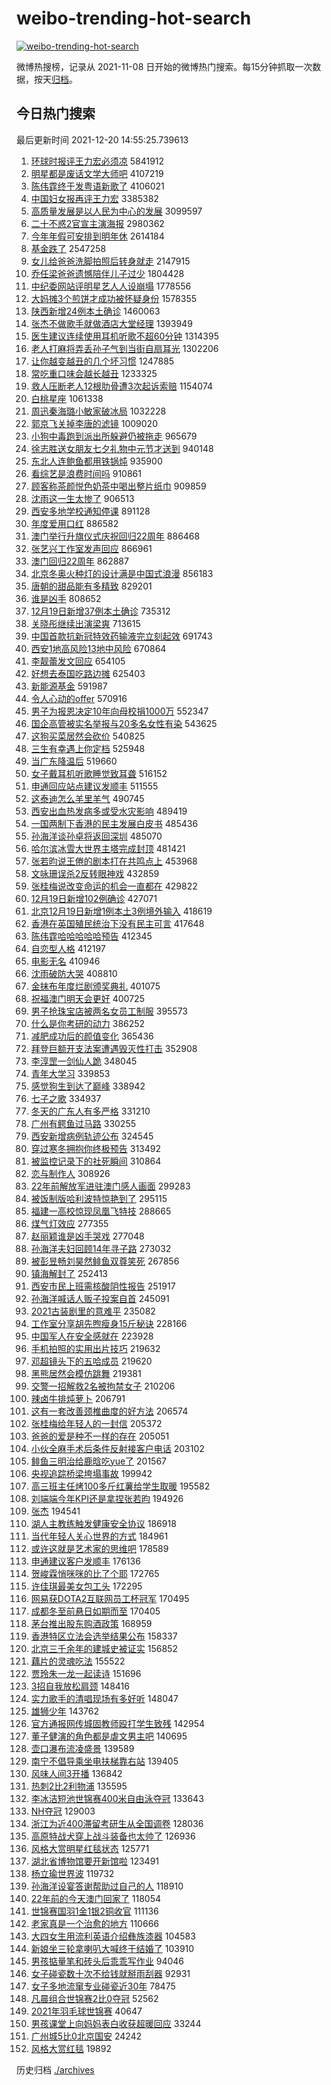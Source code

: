 # weibo-trending-hot-search

[![weibo-trending-hot-search](https://github.com/ameizi/weibo-trending-hot-search/actions/workflows/ci.yml/badge.svg)](https://github.com/ameizi/weibo-trending-hot-search/actions/workflows/ci.yml)

微博热搜榜，记录从 2021-11-08 日开始的微博热门搜索。每15分钟抓取一次数据，按天[归档](./archives)。

## 今日热门搜索

<!-- BEGIN --> 
最后更新时间 2021-12-20 14:55:25.739613 
1. [环球时报评王力宏必须凉](https://s.weibo.com/weibo?q=%23%E7%8E%AF%E7%90%83%E6%97%B6%E6%8A%A5%E8%AF%84%E7%8E%8B%E5%8A%9B%E5%AE%8F%E5%BF%85%E9%A1%BB%E5%87%89%23&Refer=top) 5841912
1. [明星都是废话文学大师吧](https://s.weibo.com/weibo?q=%23%E6%98%8E%E6%98%9F%E9%83%BD%E6%98%AF%E5%BA%9F%E8%AF%9D%E6%96%87%E5%AD%A6%E5%A4%A7%E5%B8%88%E5%90%A7%23&Refer=top) 4107219
1. [陈伟霆终于发粤语新歌了](https://s.weibo.com/weibo?q=%23%E9%99%88%E4%BC%9F%E9%9C%86%E7%BB%88%E4%BA%8E%E5%8F%91%E7%B2%A4%E8%AF%AD%E6%96%B0%E6%AD%8C%E4%BA%86%23&Refer=top) 4106021
1. [中国妇女报再评王力宏](https://s.weibo.com/weibo?q=%23%E4%B8%AD%E5%9B%BD%E5%A6%87%E5%A5%B3%E6%8A%A5%E5%86%8D%E8%AF%84%E7%8E%8B%E5%8A%9B%E5%AE%8F%23&Refer=top) 3385382
1. [高质量发展是以人民为中心的发展](https://s.weibo.com/weibo?q=%23%E9%AB%98%E8%B4%A8%E9%87%8F%E5%8F%91%E5%B1%95%E6%98%AF%E4%BB%A5%E4%BA%BA%E6%B0%91%E4%B8%BA%E4%B8%AD%E5%BF%83%E7%9A%84%E5%8F%91%E5%B1%95%23&Refer=top) 3099597
1. [二十不惑2官宣主演海报](https://s.weibo.com/weibo?q=%23%E4%BA%8C%E5%8D%81%E4%B8%8D%E6%83%912%E5%AE%98%E5%AE%A3%E4%B8%BB%E6%BC%94%E6%B5%B7%E6%8A%A5%23&Refer=top) 2980362
1. [今年年假可安排到明年休](https://s.weibo.com/weibo?q=%23%E4%BB%8A%E5%B9%B4%E5%B9%B4%E5%81%87%E5%8F%AF%E5%AE%89%E6%8E%92%E5%88%B0%E6%98%8E%E5%B9%B4%E4%BC%91%23&Refer=top) 2614184
1. [基金跌了](https://s.weibo.com/weibo?q=%E5%9F%BA%E9%87%91%E8%B7%8C%E4%BA%86&Refer=top) 2547258
1. [女儿给爸爸洗脚拍照后转身就走](https://s.weibo.com/weibo?q=%23%E5%A5%B3%E5%84%BF%E7%BB%99%E7%88%B8%E7%88%B8%E6%B4%97%E8%84%9A%E6%8B%8D%E7%85%A7%E5%90%8E%E8%BD%AC%E8%BA%AB%E5%B0%B1%E8%B5%B0%23&Refer=top) 2147915
1. [乔任梁爸爸遗憾陪伴儿子过少](https://s.weibo.com/weibo?q=%23%E4%B9%94%E4%BB%BB%E6%A2%81%E7%88%B8%E7%88%B8%E9%81%97%E6%86%BE%E9%99%AA%E4%BC%B4%E5%84%BF%E5%AD%90%E8%BF%87%E5%B0%91%23&Refer=top) 1804428
1. [中纪委网站评明星艺人人设崩塌](https://s.weibo.com/weibo?q=%23%E4%B8%AD%E7%BA%AA%E5%A7%94%E7%BD%91%E7%AB%99%E8%AF%84%E6%98%8E%E6%98%9F%E8%89%BA%E4%BA%BA%E4%BA%BA%E8%AE%BE%E5%B4%A9%E5%A1%8C%23&Refer=top) 1778556
1. [大妈摊3个煎饼才成功被怀疑身份](https://s.weibo.com/weibo?q=%23%E5%A4%A7%E5%A6%88%E6%91%8A3%E4%B8%AA%E7%85%8E%E9%A5%BC%E6%89%8D%E6%88%90%E5%8A%9F%E8%A2%AB%E6%80%80%E7%96%91%E8%BA%AB%E4%BB%BD%23&Refer=top) 1578355
1. [陕西新增24例本土确诊](https://s.weibo.com/weibo?q=%23%E9%99%95%E8%A5%BF%E6%96%B0%E5%A2%9E24%E4%BE%8B%E6%9C%AC%E5%9C%9F%E7%A1%AE%E8%AF%8A%23&Refer=top) 1460063
1. [张杰不做歌手就做酒店大堂经理](https://s.weibo.com/weibo?q=%23%E5%BC%A0%E6%9D%B0%E4%B8%8D%E5%81%9A%E6%AD%8C%E6%89%8B%E5%B0%B1%E5%81%9A%E9%85%92%E5%BA%97%E5%A4%A7%E5%A0%82%E7%BB%8F%E7%90%86%23&Refer=top) 1393949
1. [医生建议连续使用耳机听歌不超60分钟](https://s.weibo.com/weibo?q=%23%E5%8C%BB%E7%94%9F%E5%BB%BA%E8%AE%AE%E8%BF%9E%E7%BB%AD%E4%BD%BF%E7%94%A8%E8%80%B3%E6%9C%BA%E5%90%AC%E6%AD%8C%E4%B8%8D%E8%B6%8560%E5%88%86%E9%92%9F%23&Refer=top) 1314395
1. [老人打麻将弄丢孙子气到当街自扇耳光](https://s.weibo.com/weibo?q=%23%E8%80%81%E4%BA%BA%E6%89%93%E9%BA%BB%E5%B0%86%E5%BC%84%E4%B8%A2%E5%AD%99%E5%AD%90%E6%B0%94%E5%88%B0%E5%BD%93%E8%A1%97%E8%87%AA%E6%89%87%E8%80%B3%E5%85%89%23&Refer=top) 1302206
1. [让你越变越丑的几个坏习惯](https://s.weibo.com/weibo?q=%E8%AE%A9%E4%BD%A0%E8%B6%8A%E5%8F%98%E8%B6%8A%E4%B8%91%E7%9A%84%E5%87%A0%E4%B8%AA%E5%9D%8F%E4%B9%A0%E6%83%AF&Refer=top) 1247885
1. [常吃重口味会越长越丑](https://s.weibo.com/weibo?q=%23%E5%B8%B8%E5%90%83%E9%87%8D%E5%8F%A3%E5%91%B3%E4%BC%9A%E8%B6%8A%E9%95%BF%E8%B6%8A%E4%B8%91%23&Refer=top) 1233325
1. [救人压断老人12根肋骨遭3次起诉索赔](https://s.weibo.com/weibo?q=%23%E6%95%91%E4%BA%BA%E5%8E%8B%E6%96%AD%E8%80%81%E4%BA%BA12%E6%A0%B9%E8%82%8B%E9%AA%A8%E9%81%AD3%E6%AC%A1%E8%B5%B7%E8%AF%89%E7%B4%A2%E8%B5%94%23&Refer=top) 1154074
1. [白桃星座](https://s.weibo.com/weibo?q=%23%E7%99%BD%E6%A1%83%E6%98%9F%E5%BA%A7%23&Refer=top) 1061338
1. [周迅秦海璐小敏家破冰局](https://s.weibo.com/weibo?q=%23%E5%91%A8%E8%BF%85%E7%A7%A6%E6%B5%B7%E7%92%90%E5%B0%8F%E6%95%8F%E5%AE%B6%E7%A0%B4%E5%86%B0%E5%B1%80%23&Refer=top) 1032228
1. [郭京飞关掉李唐的滤镜](https://s.weibo.com/weibo?q=%23%E9%83%AD%E4%BA%AC%E9%A3%9E%E5%85%B3%E6%8E%89%E6%9D%8E%E5%94%90%E7%9A%84%E6%BB%A4%E9%95%9C%23&Refer=top) 1009020
1. [小狗中毒跑到派出所躲避仍被拖走](https://s.weibo.com/weibo?q=%23%E5%B0%8F%E7%8B%97%E4%B8%AD%E6%AF%92%E8%B7%91%E5%88%B0%E6%B4%BE%E5%87%BA%E6%89%80%E8%BA%B2%E9%81%BF%E4%BB%8D%E8%A2%AB%E6%8B%96%E8%B5%B0%23&Refer=top) 965679
1. [徐志胜送女朋友七夕礼物中元节才送到](https://s.weibo.com/weibo?q=%23%E5%BE%90%E5%BF%97%E8%83%9C%E9%80%81%E5%A5%B3%E6%9C%8B%E5%8F%8B%E4%B8%83%E5%A4%95%E7%A4%BC%E7%89%A9%E4%B8%AD%E5%85%83%E8%8A%82%E6%89%8D%E9%80%81%E5%88%B0%23&Refer=top) 940148
1. [东北人连鲍鱼都用铁锅炖](https://s.weibo.com/weibo?q=%23%E4%B8%9C%E5%8C%97%E4%BA%BA%E8%BF%9E%E9%B2%8D%E9%B1%BC%E9%83%BD%E7%94%A8%E9%93%81%E9%94%85%E7%82%96%23&Refer=top) 935900
1. [看综艺是浪费时间吗](https://s.weibo.com/weibo?q=%23%E7%9C%8B%E7%BB%BC%E8%89%BA%E6%98%AF%E6%B5%AA%E8%B4%B9%E6%97%B6%E9%97%B4%E5%90%97%23&Refer=top) 910861
1. [顾客称茶颜悦色奶茶中喝出整片纸巾](https://s.weibo.com/weibo?q=%23%E9%A1%BE%E5%AE%A2%E7%A7%B0%E8%8C%B6%E9%A2%9C%E6%82%A6%E8%89%B2%E5%A5%B6%E8%8C%B6%E4%B8%AD%E5%96%9D%E5%87%BA%E6%95%B4%E7%89%87%E7%BA%B8%E5%B7%BE%23&Refer=top) 909859
1. [沈雨这一生太惨了](https://s.weibo.com/weibo?q=%23%E6%B2%88%E9%9B%A8%E8%BF%99%E4%B8%80%E7%94%9F%E5%A4%AA%E6%83%A8%E4%BA%86%23&Refer=top) 906513
1. [西安多地学校通知停课](https://s.weibo.com/weibo?q=%23%E8%A5%BF%E5%AE%89%E5%A4%9A%E5%9C%B0%E5%AD%A6%E6%A0%A1%E9%80%9A%E7%9F%A5%E5%81%9C%E8%AF%BE%23&Refer=top) 891128
1. [年度爱用口红](https://s.weibo.com/weibo?q=%E5%B9%B4%E5%BA%A6%E7%88%B1%E7%94%A8%E5%8F%A3%E7%BA%A2&Refer=top) 886582
1. [澳门举行升旗仪式庆祝回归22周年](https://s.weibo.com/weibo?q=%23%E6%BE%B3%E9%97%A8%E4%B8%BE%E8%A1%8C%E5%8D%87%E6%97%97%E4%BB%AA%E5%BC%8F%E5%BA%86%E7%A5%9D%E5%9B%9E%E5%BD%9222%E5%91%A8%E5%B9%B4%23&Refer=top) 886468
1. [张艺兴工作室发声回应](https://s.weibo.com/weibo?q=%23%E5%BC%A0%E8%89%BA%E5%85%B4%E5%B7%A5%E4%BD%9C%E5%AE%A4%E5%8F%91%E5%A3%B0%E5%9B%9E%E5%BA%94%23&Refer=top) 866961
1. [澳门回归22周年](https://s.weibo.com/weibo?q=%23%E6%BE%B3%E9%97%A8%E5%9B%9E%E5%BD%9222%E5%91%A8%E5%B9%B4%23&Refer=top) 862887
1. [北京冬奥火种灯的设计满是中国式浪漫](https://s.weibo.com/weibo?q=%23%E5%8C%97%E4%BA%AC%E5%86%AC%E5%A5%A5%E7%81%AB%E7%A7%8D%E7%81%AF%E7%9A%84%E8%AE%BE%E8%AE%A1%E6%BB%A1%E6%98%AF%E4%B8%AD%E5%9B%BD%E5%BC%8F%E6%B5%AA%E6%BC%AB%23&Refer=top) 856183
1. [唐朝的甜品能有多精致](https://s.weibo.com/weibo?q=%23%E5%94%90%E6%9C%9D%E7%9A%84%E7%94%9C%E5%93%81%E8%83%BD%E6%9C%89%E5%A4%9A%E7%B2%BE%E8%87%B4%23&Refer=top) 829201
1. [谁是凶手](https://s.weibo.com/weibo?q=%E8%B0%81%E6%98%AF%E5%87%B6%E6%89%8B&Refer=top) 808652
1. [12月19日新增37例本土确诊](https://s.weibo.com/weibo?q=%2312%E6%9C%8819%E6%97%A5%E6%96%B0%E5%A2%9E37%E4%BE%8B%E6%9C%AC%E5%9C%9F%E7%A1%AE%E8%AF%8A%23&Refer=top) 735312
1. [关晓彤继续出演梁爽](https://s.weibo.com/weibo?q=%23%E5%85%B3%E6%99%93%E5%BD%A4%E7%BB%A7%E7%BB%AD%E5%87%BA%E6%BC%94%E6%A2%81%E7%88%BD%23&Refer=top) 713615
1. [中国首款抗新冠特效药输液完立刻起效](https://s.weibo.com/weibo?q=%23%E4%B8%AD%E5%9B%BD%E9%A6%96%E6%AC%BE%E6%8A%97%E6%96%B0%E5%86%A0%E7%89%B9%E6%95%88%E8%8D%AF%E8%BE%93%E6%B6%B2%E5%AE%8C%E7%AB%8B%E5%88%BB%E8%B5%B7%E6%95%88%23&Refer=top) 691743
1. [西安1地高风险13地中风险](https://s.weibo.com/weibo?q=%23%E8%A5%BF%E5%AE%891%E5%9C%B0%E9%AB%98%E9%A3%8E%E9%99%A913%E5%9C%B0%E4%B8%AD%E9%A3%8E%E9%99%A9%23&Refer=top) 670864
1. [李靓蕾发文回应](https://s.weibo.com/weibo?q=%23%E6%9D%8E%E9%9D%93%E8%95%BE%E5%8F%91%E6%96%87%E5%9B%9E%E5%BA%94%23&Refer=top) 654105
1. [好想去泰国吃路边摊](https://s.weibo.com/weibo?q=%23%E5%A5%BD%E6%83%B3%E5%8E%BB%E6%B3%B0%E5%9B%BD%E5%90%83%E8%B7%AF%E8%BE%B9%E6%91%8A%23&Refer=top) 625403
1. [新能源基金](https://s.weibo.com/weibo?q=%E6%96%B0%E8%83%BD%E6%BA%90%E5%9F%BA%E9%87%91&Refer=top) 591987
1. [令人心动的offer](https://s.weibo.com/weibo?q=%E4%BB%A4%E4%BA%BA%E5%BF%83%E5%8A%A8%E7%9A%84offer&Refer=top) 570916
1. [男子为报恩决定10年向母校捐1000万](https://s.weibo.com/weibo?q=%23%E7%94%B7%E5%AD%90%E4%B8%BA%E6%8A%A5%E6%81%A9%E5%86%B3%E5%AE%9A10%E5%B9%B4%E5%90%91%E6%AF%8D%E6%A0%A1%E6%8D%901000%E4%B8%87%23&Refer=top) 552347
1. [国企高管被实名举报与20多名女性有染](https://s.weibo.com/weibo?q=%23%E5%9B%BD%E4%BC%81%E9%AB%98%E7%AE%A1%E8%A2%AB%E5%AE%9E%E5%90%8D%E4%B8%BE%E6%8A%A5%E4%B8%8E20%E5%A4%9A%E5%90%8D%E5%A5%B3%E6%80%A7%E6%9C%89%E6%9F%93%23&Refer=top) 543625
1. [这狗买菜居然会砍价](https://s.weibo.com/weibo?q=%23%E8%BF%99%E7%8B%97%E4%B9%B0%E8%8F%9C%E5%B1%85%E7%84%B6%E4%BC%9A%E7%A0%8D%E4%BB%B7%23&Refer=top) 540825
1. [三生有幸遇上你定档](https://s.weibo.com/weibo?q=%23%E4%B8%89%E7%94%9F%E6%9C%89%E5%B9%B8%E9%81%87%E4%B8%8A%E4%BD%A0%E5%AE%9A%E6%A1%A3%23&Refer=top) 525948
1. [当广东降温后](https://s.weibo.com/weibo?q=%E5%BD%93%E5%B9%BF%E4%B8%9C%E9%99%8D%E6%B8%A9%E5%90%8E&Refer=top) 519660
1. [女子戴耳机听歌睡觉致耳聋](https://s.weibo.com/weibo?q=%23%E5%A5%B3%E5%AD%90%E6%88%B4%E8%80%B3%E6%9C%BA%E5%90%AC%E6%AD%8C%E7%9D%A1%E8%A7%89%E8%87%B4%E8%80%B3%E8%81%8B%23&Refer=top) 516152
1. [申通回应站点建议发顺丰](https://s.weibo.com/weibo?q=%23%E7%94%B3%E9%80%9A%E5%9B%9E%E5%BA%94%E7%AB%99%E7%82%B9%E5%BB%BA%E8%AE%AE%E5%8F%91%E9%A1%BA%E4%B8%B0%23&Refer=top) 511555
1. [这泰迪怎么羊里羊气](https://s.weibo.com/weibo?q=%23%E8%BF%99%E6%B3%B0%E8%BF%AA%E6%80%8E%E4%B9%88%E7%BE%8A%E9%87%8C%E7%BE%8A%E6%B0%94%23&Refer=top) 490745
1. [西安出血热发病多或受水灾影响](https://s.weibo.com/weibo?q=%23%E8%A5%BF%E5%AE%89%E5%87%BA%E8%A1%80%E7%83%AD%E5%8F%91%E7%97%85%E5%A4%9A%E6%88%96%E5%8F%97%E6%B0%B4%E7%81%BE%E5%BD%B1%E5%93%8D%23&Refer=top) 489419
1. [一国两制下香港的民主发展白皮书](https://s.weibo.com/weibo?q=%23%E4%B8%80%E5%9B%BD%E4%B8%A4%E5%88%B6%E4%B8%8B%E9%A6%99%E6%B8%AF%E7%9A%84%E6%B0%91%E4%B8%BB%E5%8F%91%E5%B1%95%E7%99%BD%E7%9A%AE%E4%B9%A6%23&Refer=top) 485436
1. [孙海洋谈孙卓将返回深圳](https://s.weibo.com/weibo?q=%23%E5%AD%99%E6%B5%B7%E6%B4%8B%E8%B0%88%E5%AD%99%E5%8D%93%E5%B0%86%E8%BF%94%E5%9B%9E%E6%B7%B1%E5%9C%B3%23&Refer=top) 485070
1. [哈尔滨冰雪大世界主塔完成封顶](https://s.weibo.com/weibo?q=%23%E5%93%88%E5%B0%94%E6%BB%A8%E5%86%B0%E9%9B%AA%E5%A4%A7%E4%B8%96%E7%95%8C%E4%B8%BB%E5%A1%94%E5%AE%8C%E6%88%90%E5%B0%81%E9%A1%B6%23&Refer=top) 481421
1. [张若昀说王倦的剧本打在共鸣点上](https://s.weibo.com/weibo?q=%23%E5%BC%A0%E8%8B%A5%E6%98%80%E8%AF%B4%E7%8E%8B%E5%80%A6%E7%9A%84%E5%89%A7%E6%9C%AC%E6%89%93%E5%9C%A8%E5%85%B1%E9%B8%A3%E7%82%B9%E4%B8%8A%23&Refer=top) 453968
1. [文咏珊误杀2反转眼神戏](https://s.weibo.com/weibo?q=%E6%96%87%E5%92%8F%E7%8F%8A%E8%AF%AF%E6%9D%802%E5%8F%8D%E8%BD%AC%E7%9C%BC%E7%A5%9E%E6%88%8F&Refer=top) 432859
1. [张桂梅说改变命运的机会一直都在](https://s.weibo.com/weibo?q=%23%E5%BC%A0%E6%A1%82%E6%A2%85%E8%AF%B4%E6%94%B9%E5%8F%98%E5%91%BD%E8%BF%90%E7%9A%84%E6%9C%BA%E4%BC%9A%E4%B8%80%E7%9B%B4%E9%83%BD%E5%9C%A8%23&Refer=top) 429822
1. [12月19日新增102例确诊](https://s.weibo.com/weibo?q=%2312%E6%9C%8819%E6%97%A5%E6%96%B0%E5%A2%9E102%E4%BE%8B%E7%A1%AE%E8%AF%8A%23&Refer=top) 427071
1. [北京12月19日新增1例本土3例境外输入](https://s.weibo.com/weibo?q=%23%E5%8C%97%E4%BA%AC12%E6%9C%8819%E6%97%A5%E6%96%B0%E5%A2%9E1%E4%BE%8B%E6%9C%AC%E5%9C%9F3%E4%BE%8B%E5%A2%83%E5%A4%96%E8%BE%93%E5%85%A5%23&Refer=top) 418619
1. [香港在英国殖民统治下没有民主可言](https://s.weibo.com/weibo?q=%23%E9%A6%99%E6%B8%AF%E5%9C%A8%E8%8B%B1%E5%9B%BD%E6%AE%96%E6%B0%91%E7%BB%9F%E6%B2%BB%E4%B8%8B%E6%B2%A1%E6%9C%89%E6%B0%91%E4%B8%BB%E5%8F%AF%E8%A8%80%23&Refer=top) 417648
1. [陈伟霆哈哈哈哈哈预告](https://s.weibo.com/weibo?q=%23%E9%99%88%E4%BC%9F%E9%9C%86%E5%93%88%E5%93%88%E5%93%88%E5%93%88%E5%93%88%E9%A2%84%E5%91%8A%23&Refer=top) 412345
1. [自恋型人格](https://s.weibo.com/weibo?q=%E8%87%AA%E6%81%8B%E5%9E%8B%E4%BA%BA%E6%A0%BC&Refer=top) 412197
1. [电影无名](https://s.weibo.com/weibo?q=%23%E7%94%B5%E5%BD%B1%E6%97%A0%E5%90%8D%23&Refer=top) 410946
1. [沈雨破防大哭](https://s.weibo.com/weibo?q=%23%E6%B2%88%E9%9B%A8%E7%A0%B4%E9%98%B2%E5%A4%A7%E5%93%AD%23&Refer=top) 408810
1. [金抹布年度烂剧颁奖典礼](https://s.weibo.com/weibo?q=%23%E9%87%91%E6%8A%B9%E5%B8%83%E5%B9%B4%E5%BA%A6%E7%83%82%E5%89%A7%E9%A2%81%E5%A5%96%E5%85%B8%E7%A4%BC%23&Refer=top) 401075
1. [祝福澳门明天会更好](https://s.weibo.com/weibo?q=%23%E7%A5%9D%E7%A6%8F%E6%BE%B3%E9%97%A8%E6%98%8E%E5%A4%A9%E4%BC%9A%E6%9B%B4%E5%A5%BD%23&Refer=top) 400725
1. [男子抢珠宝店被两名女员工制服](https://s.weibo.com/weibo?q=%23%E7%94%B7%E5%AD%90%E6%8A%A2%E7%8F%A0%E5%AE%9D%E5%BA%97%E8%A2%AB%E4%B8%A4%E5%90%8D%E5%A5%B3%E5%91%98%E5%B7%A5%E5%88%B6%E6%9C%8D%23&Refer=top) 395573
1. [什么是你考研的动力](https://s.weibo.com/weibo?q=%23%E4%BB%80%E4%B9%88%E6%98%AF%E4%BD%A0%E8%80%83%E7%A0%94%E7%9A%84%E5%8A%A8%E5%8A%9B%23&Refer=top) 386252
1. [减肥成功后的颜值变化](https://s.weibo.com/weibo?q=%23%E5%87%8F%E8%82%A5%E6%88%90%E5%8A%9F%E5%90%8E%E7%9A%84%E9%A2%9C%E5%80%BC%E5%8F%98%E5%8C%96%23&Refer=top) 365436
1. [拜登巨额开支法案遭遇毁灭性打击](https://s.weibo.com/weibo?q=%23%E6%8B%9C%E7%99%BB%E5%B7%A8%E9%A2%9D%E5%BC%80%E6%94%AF%E6%B3%95%E6%A1%88%E9%81%AD%E9%81%87%E6%AF%81%E7%81%AD%E6%80%A7%E6%89%93%E5%87%BB%23&Refer=top) 352908
1. [李淳罡一剑仙人跪](https://s.weibo.com/weibo?q=%23%E6%9D%8E%E6%B7%B3%E7%BD%A1%E4%B8%80%E5%89%91%E4%BB%99%E4%BA%BA%E8%B7%AA%23&Refer=top) 348045
1. [青年大学习](https://s.weibo.com/weibo?q=%E9%9D%92%E5%B9%B4%E5%A4%A7%E5%AD%A6%E4%B9%A0&Refer=top) 339853
1. [感觉狗生到达了巅峰](https://s.weibo.com/weibo?q=%23%E6%84%9F%E8%A7%89%E7%8B%97%E7%94%9F%E5%88%B0%E8%BE%BE%E4%BA%86%E5%B7%85%E5%B3%B0%23&Refer=top) 338942
1. [七子之歌](https://s.weibo.com/weibo?q=%23%E4%B8%83%E5%AD%90%E4%B9%8B%E6%AD%8C%23&Refer=top) 334937
1. [冬天的广东人有多严格](https://s.weibo.com/weibo?q=%E5%86%AC%E5%A4%A9%E7%9A%84%E5%B9%BF%E4%B8%9C%E4%BA%BA%E6%9C%89%E5%A4%9A%E4%B8%A5%E6%A0%BC&Refer=top) 331210
1. [广州有鳄鱼过马路](https://s.weibo.com/weibo?q=%23%E5%B9%BF%E5%B7%9E%E6%9C%89%E9%B3%84%E9%B1%BC%E8%BF%87%E9%A9%AC%E8%B7%AF%23&Refer=top) 330255
1. [西安新增病例轨迹公布](https://s.weibo.com/weibo?q=%E8%A5%BF%E5%AE%89%E6%96%B0%E5%A2%9E%E7%97%85%E4%BE%8B%E8%BD%A8%E8%BF%B9%E5%85%AC%E5%B8%83&Refer=top) 324545
1. [穿过寒冬拥抱你终极预告](https://s.weibo.com/weibo?q=%23%E7%A9%BF%E8%BF%87%E5%AF%92%E5%86%AC%E6%8B%A5%E6%8A%B1%E4%BD%A0%E7%BB%88%E6%9E%81%E9%A2%84%E5%91%8A%23&Refer=top) 313492
1. [被监控记录下的社死瞬间](https://s.weibo.com/weibo?q=%23%E8%A2%AB%E7%9B%91%E6%8E%A7%E8%AE%B0%E5%BD%95%E4%B8%8B%E7%9A%84%E7%A4%BE%E6%AD%BB%E7%9E%AC%E9%97%B4%23&Refer=top) 310864
1. [恋与制作人](https://s.weibo.com/weibo?q=%E6%81%8B%E4%B8%8E%E5%88%B6%E4%BD%9C%E4%BA%BA&Refer=top) 308926
1. [22年前解放军进驻澳门感人画面](https://s.weibo.com/weibo?q=%2322%E5%B9%B4%E5%89%8D%E8%A7%A3%E6%94%BE%E5%86%9B%E8%BF%9B%E9%A9%BB%E6%BE%B3%E9%97%A8%E6%84%9F%E4%BA%BA%E7%94%BB%E9%9D%A2%23&Refer=top) 299283
1. [被饭制版哈利波特惊艳到了](https://s.weibo.com/weibo?q=%23%E8%A2%AB%E9%A5%AD%E5%88%B6%E7%89%88%E5%93%88%E5%88%A9%E6%B3%A2%E7%89%B9%E6%83%8A%E8%89%B3%E5%88%B0%E4%BA%86%23&Refer=top) 295115
1. [福建一高校惊现凤凰飞特技](https://s.weibo.com/weibo?q=%23%E7%A6%8F%E5%BB%BA%E4%B8%80%E9%AB%98%E6%A0%A1%E6%83%8A%E7%8E%B0%E5%87%A4%E5%87%B0%E9%A3%9E%E7%89%B9%E6%8A%80%23&Refer=top) 288665
1. [煤气灯效应](https://s.weibo.com/weibo?q=%23%E7%85%A4%E6%B0%94%E7%81%AF%E6%95%88%E5%BA%94%23&Refer=top) 277355
1. [赵丽颖谁是凶手哭戏](https://s.weibo.com/weibo?q=%23%E8%B5%B5%E4%B8%BD%E9%A2%96%E8%B0%81%E6%98%AF%E5%87%B6%E6%89%8B%E5%93%AD%E6%88%8F%23&Refer=top) 277048
1. [孙海洋夫妇回顾14年寻子路](https://s.weibo.com/weibo?q=%23%E5%AD%99%E6%B5%B7%E6%B4%8B%E5%A4%AB%E5%A6%87%E5%9B%9E%E9%A1%BE14%E5%B9%B4%E5%AF%BB%E5%AD%90%E8%B7%AF%23&Refer=top) 273032
1. [被彭昱畅刘昊然鲱鱼双尊笑死](https://s.weibo.com/weibo?q=%23%E8%A2%AB%E5%BD%AD%E6%98%B1%E7%95%85%E5%88%98%E6%98%8A%E7%84%B6%E9%B2%B1%E9%B1%BC%E5%8F%8C%E5%B0%8A%E7%AC%91%E6%AD%BB%23&Refer=top) 267856
1. [镇海解封了](https://s.weibo.com/weibo?q=%23%E9%95%87%E6%B5%B7%E8%A7%A3%E5%B0%81%E4%BA%86%23&Refer=top) 252413
1. [西安市民上班需核酸阴性报告](https://s.weibo.com/weibo?q=%23%E8%A5%BF%E5%AE%89%E5%B8%82%E6%B0%91%E4%B8%8A%E7%8F%AD%E9%9C%80%E6%A0%B8%E9%85%B8%E9%98%B4%E6%80%A7%E6%8A%A5%E5%91%8A%23&Refer=top) 251917
1. [孙海洋喊话人贩子投案自首](https://s.weibo.com/weibo?q=%23%E5%AD%99%E6%B5%B7%E6%B4%8B%E5%96%8A%E8%AF%9D%E4%BA%BA%E8%B4%A9%E5%AD%90%E6%8A%95%E6%A1%88%E8%87%AA%E9%A6%96%23&Refer=top) 245091
1. [2021古装剧里的意难平](https://s.weibo.com/weibo?q=%232021%E5%8F%A4%E8%A3%85%E5%89%A7%E9%87%8C%E7%9A%84%E6%84%8F%E9%9A%BE%E5%B9%B3%23&Refer=top) 235082
1. [工作室分享胡先煦瘦身15斤秘诀](https://s.weibo.com/weibo?q=%23%E5%B7%A5%E4%BD%9C%E5%AE%A4%E5%88%86%E4%BA%AB%E8%83%A1%E5%85%88%E7%85%A6%E7%98%A6%E8%BA%AB15%E6%96%A4%E7%A7%98%E8%AF%80%23&Refer=top) 228166
1. [中国军人在安全感就在](https://s.weibo.com/weibo?q=%23%E4%B8%AD%E5%9B%BD%E5%86%9B%E4%BA%BA%E5%9C%A8%E5%AE%89%E5%85%A8%E6%84%9F%E5%B0%B1%E5%9C%A8%23&Refer=top) 223928
1. [手机拍照的实用出片技巧](https://s.weibo.com/weibo?q=%23%E6%89%8B%E6%9C%BA%E6%8B%8D%E7%85%A7%E7%9A%84%E5%AE%9E%E7%94%A8%E5%87%BA%E7%89%87%E6%8A%80%E5%B7%A7%23&Refer=top) 219632
1. [邓超镜头下的五哈成员](https://s.weibo.com/weibo?q=%23%E9%82%93%E8%B6%85%E9%95%9C%E5%A4%B4%E4%B8%8B%E7%9A%84%E4%BA%94%E5%93%88%E6%88%90%E5%91%98%23&Refer=top) 219620
1. [黑熊居然会模仿跳舞](https://s.weibo.com/weibo?q=%23%E9%BB%91%E7%86%8A%E5%B1%85%E7%84%B6%E4%BC%9A%E6%A8%A1%E4%BB%BF%E8%B7%B3%E8%88%9E%23&Refer=top) 219381
1. [交警一招解救2名被拘禁女子](https://s.weibo.com/weibo?q=%23%E4%BA%A4%E8%AD%A6%E4%B8%80%E6%8B%9B%E8%A7%A3%E6%95%912%E5%90%8D%E8%A2%AB%E6%8B%98%E7%A6%81%E5%A5%B3%E5%AD%90%23&Refer=top) 210206
1. [辣卤牛排炖萝卜](https://s.weibo.com/weibo?q=%E8%BE%A3%E5%8D%A4%E7%89%9B%E6%8E%92%E7%82%96%E8%90%9D%E5%8D%9C&Refer=top) 206791
1. [这有一套改善颈椎曲度的好方法](https://s.weibo.com/weibo?q=%E8%BF%99%E6%9C%89%E4%B8%80%E5%A5%97%E6%94%B9%E5%96%84%E9%A2%88%E6%A4%8E%E6%9B%B2%E5%BA%A6%E7%9A%84%E5%A5%BD%E6%96%B9%E6%B3%95&Refer=top) 206574
1. [张桂梅给年轻人的一封信](https://s.weibo.com/weibo?q=%23%E5%BC%A0%E6%A1%82%E6%A2%85%E7%BB%99%E5%B9%B4%E8%BD%BB%E4%BA%BA%E7%9A%84%E4%B8%80%E5%B0%81%E4%BF%A1%23&Refer=top) 205372
1. [爸爸的爱是种不一样的存在](https://s.weibo.com/weibo?q=%23%E7%88%B8%E7%88%B8%E7%9A%84%E7%88%B1%E6%98%AF%E7%A7%8D%E4%B8%8D%E4%B8%80%E6%A0%B7%E7%9A%84%E5%AD%98%E5%9C%A8%23&Refer=top) 205051
1. [小伙全麻手术后条件反射接客户电话](https://s.weibo.com/weibo?q=%23%E5%B0%8F%E4%BC%99%E5%85%A8%E9%BA%BB%E6%89%8B%E6%9C%AF%E5%90%8E%E6%9D%A1%E4%BB%B6%E5%8F%8D%E5%B0%84%E6%8E%A5%E5%AE%A2%E6%88%B7%E7%94%B5%E8%AF%9D%23&Refer=top) 203102
1. [鲱鱼三明治给鹿晗吃yue了](https://s.weibo.com/weibo?q=%E9%B2%B1%E9%B1%BC%E4%B8%89%E6%98%8E%E6%B2%BB%E7%BB%99%E9%B9%BF%E6%99%97%E5%90%83yue%E4%BA%86&Refer=top) 201567
1. [央视追踪桥梁垮塌事故](https://s.weibo.com/weibo?q=%23%E5%A4%AE%E8%A7%86%E8%BF%BD%E8%B8%AA%E6%A1%A5%E6%A2%81%E5%9E%AE%E5%A1%8C%E4%BA%8B%E6%95%85%23&Refer=top) 199942
1. [高三班主任烤100多斤红薯给学生取暖](https://s.weibo.com/weibo?q=%23%E9%AB%98%E4%B8%89%E7%8F%AD%E4%B8%BB%E4%BB%BB%E7%83%A4100%E5%A4%9A%E6%96%A4%E7%BA%A2%E8%96%AF%E7%BB%99%E5%AD%A6%E7%94%9F%E5%8F%96%E6%9A%96%23&Refer=top) 195582
1. [刘端端今年KPI还是拿捏张若昀](https://s.weibo.com/weibo?q=%23%E5%88%98%E7%AB%AF%E7%AB%AF%E4%BB%8A%E5%B9%B4KPI%E8%BF%98%E6%98%AF%E6%8B%BF%E6%8D%8F%E5%BC%A0%E8%8B%A5%E6%98%80%23&Refer=top) 194926
1. [张杰](https://s.weibo.com/weibo?q=%E5%BC%A0%E6%9D%B0&Refer=top) 194541
1. [湖人主教练触发健康安全协议](https://s.weibo.com/weibo?q=%23%E6%B9%96%E4%BA%BA%E4%B8%BB%E6%95%99%E7%BB%83%E8%A7%A6%E5%8F%91%E5%81%A5%E5%BA%B7%E5%AE%89%E5%85%A8%E5%8D%8F%E8%AE%AE%23&Refer=top) 186918
1. [当代年轻人关心世界的方式](https://s.weibo.com/weibo?q=%23%E5%BD%93%E4%BB%A3%E5%B9%B4%E8%BD%BB%E4%BA%BA%E5%85%B3%E5%BF%83%E4%B8%96%E7%95%8C%E7%9A%84%E6%96%B9%E5%BC%8F%23&Refer=top) 184961
1. [或许这就是艺术家的思维吧](https://s.weibo.com/weibo?q=%23%E6%88%96%E8%AE%B8%E8%BF%99%E5%B0%B1%E6%98%AF%E8%89%BA%E6%9C%AF%E5%AE%B6%E7%9A%84%E6%80%9D%E7%BB%B4%E5%90%A7%23&Refer=top) 178589
1. [申通建议客户发顺丰](https://s.weibo.com/weibo?q=%23%E7%94%B3%E9%80%9A%E5%BB%BA%E8%AE%AE%E5%AE%A2%E6%88%B7%E5%8F%91%E9%A1%BA%E4%B8%B0%23&Refer=top) 176136
1. [贺峻霖悄咪咪的比了个耶](https://s.weibo.com/weibo?q=%23%E8%B4%BA%E5%B3%BB%E9%9C%96%E6%82%84%E5%92%AA%E5%92%AA%E7%9A%84%E6%AF%94%E4%BA%86%E4%B8%AA%E8%80%B6%23&Refer=top) 172765
1. [许佳琪最美女包工头](https://s.weibo.com/weibo?q=%23%E8%AE%B8%E4%BD%B3%E7%90%AA%E6%9C%80%E7%BE%8E%E5%A5%B3%E5%8C%85%E5%B7%A5%E5%A4%B4%23&Refer=top) 172295
1. [网易获DOTA2互联网员工杯冠军](https://s.weibo.com/weibo?q=%E7%BD%91%E6%98%93%E8%8E%B7DOTA2%E4%BA%92%E8%81%94%E7%BD%91%E5%91%98%E5%B7%A5%E6%9D%AF%E5%86%A0%E5%86%9B&Refer=top) 170495
1. [成都冬至前悬日如期而至](https://s.weibo.com/weibo?q=%23%E6%88%90%E9%83%BD%E5%86%AC%E8%87%B3%E5%89%8D%E6%82%AC%E6%97%A5%E5%A6%82%E6%9C%9F%E8%80%8C%E8%87%B3%23&Refer=top) 170405
1. [茅台推出股东购酒政策](https://s.weibo.com/weibo?q=%23%E8%8C%85%E5%8F%B0%E6%8E%A8%E5%87%BA%E8%82%A1%E4%B8%9C%E8%B4%AD%E9%85%92%E6%94%BF%E7%AD%96%23&Refer=top) 168959
1. [香港特区立法会选举结果公布](https://s.weibo.com/weibo?q=%E9%A6%99%E6%B8%AF%E7%89%B9%E5%8C%BA%E7%AB%8B%E6%B3%95%E4%BC%9A%E9%80%89%E4%B8%BE%E7%BB%93%E6%9E%9C%E5%85%AC%E5%B8%83&Refer=top) 158337
1. [北京三千余年的建城史被证实](https://s.weibo.com/weibo?q=%23%E5%8C%97%E4%BA%AC%E4%B8%89%E5%8D%83%E4%BD%99%E5%B9%B4%E7%9A%84%E5%BB%BA%E5%9F%8E%E5%8F%B2%E8%A2%AB%E8%AF%81%E5%AE%9E%23&Refer=top) 156852
1. [藕片的灵魂吃法](https://s.weibo.com/weibo?q=%23%E8%97%95%E7%89%87%E7%9A%84%E7%81%B5%E9%AD%82%E5%90%83%E6%B3%95%23&Refer=top) 155522
1. [贾玲朱一龙一起读诗](https://s.weibo.com/weibo?q=%23%E8%B4%BE%E7%8E%B2%E6%9C%B1%E4%B8%80%E9%BE%99%E4%B8%80%E8%B5%B7%E8%AF%BB%E8%AF%97%23&Refer=top) 151696
1. [3招自我放松肩颈](https://s.weibo.com/weibo?q=%233%E6%8B%9B%E8%87%AA%E6%88%91%E6%94%BE%E6%9D%BE%E8%82%A9%E9%A2%88%23&Refer=top) 148416
1. [实力歌手的清唱现场有多好听](https://s.weibo.com/weibo?q=%23%E5%AE%9E%E5%8A%9B%E6%AD%8C%E6%89%8B%E7%9A%84%E6%B8%85%E5%94%B1%E7%8E%B0%E5%9C%BA%E6%9C%89%E5%A4%9A%E5%A5%BD%E5%90%AC%23&Refer=top) 148047
1. [雄狮少年](https://s.weibo.com/weibo?q=%E9%9B%84%E7%8B%AE%E5%B0%91%E5%B9%B4&Refer=top) 143762
1. [官方通报网传城固教师殴打学生致残](https://s.weibo.com/weibo?q=%23%E5%AE%98%E6%96%B9%E9%80%9A%E6%8A%A5%E7%BD%91%E4%BC%A0%E5%9F%8E%E5%9B%BA%E6%95%99%E5%B8%88%E6%AE%B4%E6%89%93%E5%AD%A6%E7%94%9F%E8%87%B4%E6%AE%8B%23&Refer=top) 142954
1. [董子健演的角色都是虐文男主吧](https://s.weibo.com/weibo?q=%23%E8%91%A3%E5%AD%90%E5%81%A5%E6%BC%94%E7%9A%84%E8%A7%92%E8%89%B2%E9%83%BD%E6%98%AF%E8%99%90%E6%96%87%E7%94%B7%E4%B8%BB%E5%90%A7%23&Refer=top) 140695
1. [壶口瀑布流凌盛景](https://s.weibo.com/weibo?q=%23%E5%A3%B6%E5%8F%A3%E7%80%91%E5%B8%83%E6%B5%81%E5%87%8C%E7%9B%9B%E6%99%AF%23&Refer=top) 139589
1. [南宁不倡导乘坐电扶梯靠右站](https://s.weibo.com/weibo?q=%23%E5%8D%97%E5%AE%81%E4%B8%8D%E5%80%A1%E5%AF%BC%E4%B9%98%E5%9D%90%E7%94%B5%E6%89%B6%E6%A2%AF%E9%9D%A0%E5%8F%B3%E7%AB%99%23&Refer=top) 139405
1. [风味人间3开播](https://s.weibo.com/weibo?q=%23%E9%A3%8E%E5%91%B3%E4%BA%BA%E9%97%B43%E5%BC%80%E6%92%AD%23&Refer=top) 136842
1. [热刺2比2利物浦](https://s.weibo.com/weibo?q=%23%E7%83%AD%E5%88%BA2%E6%AF%942%E5%88%A9%E7%89%A9%E6%B5%A6%23&Refer=top) 135595
1. [李冰洁短池世锦赛400米自由泳夺冠](https://s.weibo.com/weibo?q=%23%E6%9D%8E%E5%86%B0%E6%B4%81%E7%9F%AD%E6%B1%A0%E4%B8%96%E9%94%A6%E8%B5%9B400%E7%B1%B3%E8%87%AA%E7%94%B1%E6%B3%B3%E5%A4%BA%E5%86%A0%23&Refer=top) 133643
1. [NH夺冠](https://s.weibo.com/weibo?q=%23NH%E5%A4%BA%E5%86%A0%23&Refer=top) 129003
1. [浙江为近400滞留考研生从全国调卷](https://s.weibo.com/weibo?q=%23%E6%B5%99%E6%B1%9F%E4%B8%BA%E8%BF%91400%E6%BB%9E%E7%95%99%E8%80%83%E7%A0%94%E7%94%9F%E4%BB%8E%E5%85%A8%E5%9B%BD%E8%B0%83%E5%8D%B7%23&Refer=top) 128036
1. [高原特战犬穿上战斗装备也太帅了](https://s.weibo.com/weibo?q=%23%E9%AB%98%E5%8E%9F%E7%89%B9%E6%88%98%E7%8A%AC%E7%A9%BF%E4%B8%8A%E6%88%98%E6%96%97%E8%A3%85%E5%A4%87%E4%B9%9F%E5%A4%AA%E5%B8%85%E4%BA%86%23&Refer=top) 126936
1. [风格大赏明星红毯状态](https://s.weibo.com/weibo?q=%23%E9%A3%8E%E6%A0%BC%E5%A4%A7%E8%B5%8F%E6%98%8E%E6%98%9F%E7%BA%A2%E6%AF%AF%E7%8A%B6%E6%80%81%23&Refer=top) 125771
1. [湖北省博物馆要开新馆啦](https://s.weibo.com/weibo?q=%E6%B9%96%E5%8C%97%E7%9C%81%E5%8D%9A%E7%89%A9%E9%A6%86%E8%A6%81%E5%BC%80%E6%96%B0%E9%A6%86%E5%95%A6&Refer=top) 123491
1. [杨立瑜世界波](https://s.weibo.com/weibo?q=%23%E6%9D%A8%E7%AB%8B%E7%91%9C%E4%B8%96%E7%95%8C%E6%B3%A2%23&Refer=top) 119732
1. [孙海洋设宴答谢帮助过自己的人](https://s.weibo.com/weibo?q=%23%E5%AD%99%E6%B5%B7%E6%B4%8B%E8%AE%BE%E5%AE%B4%E7%AD%94%E8%B0%A2%E5%B8%AE%E5%8A%A9%E8%BF%87%E8%87%AA%E5%B7%B1%E7%9A%84%E4%BA%BA%23&Refer=top) 118910
1. [22年前的今天澳门回家了](https://s.weibo.com/weibo?q=%2322%E5%B9%B4%E5%89%8D%E7%9A%84%E4%BB%8A%E5%A4%A9%E6%BE%B3%E9%97%A8%E5%9B%9E%E5%AE%B6%E4%BA%86%23&Refer=top) 118054
1. [世锦赛国羽1金1银2铜收官](https://s.weibo.com/weibo?q=%23%E4%B8%96%E9%94%A6%E8%B5%9B%E5%9B%BD%E7%BE%BD1%E9%87%911%E9%93%B62%E9%93%9C%E6%94%B6%E5%AE%98%23&Refer=top) 111136
1. [老家真是一个治愈的地方](https://s.weibo.com/weibo?q=%23%E8%80%81%E5%AE%B6%E7%9C%9F%E6%98%AF%E4%B8%80%E4%B8%AA%E6%B2%BB%E6%84%88%E7%9A%84%E5%9C%B0%E6%96%B9%23&Refer=top) 110666
1. [大四女生用流利英语介绍彝族漆器](https://s.weibo.com/weibo?q=%23%E5%A4%A7%E5%9B%9B%E5%A5%B3%E7%94%9F%E7%94%A8%E6%B5%81%E5%88%A9%E8%8B%B1%E8%AF%AD%E4%BB%8B%E7%BB%8D%E5%BD%9D%E6%97%8F%E6%BC%86%E5%99%A8%23&Refer=top) 104583
1. [新娘坐三轮拿喇叭大喊终于结婚了](https://s.weibo.com/weibo?q=%23%E6%96%B0%E5%A8%98%E5%9D%90%E4%B8%89%E8%BD%AE%E6%8B%BF%E5%96%87%E5%8F%AD%E5%A4%A7%E5%96%8A%E7%BB%88%E4%BA%8E%E7%BB%93%E5%A9%9A%E4%BA%86%23&Refer=top) 103910
1. [男孩掂量笔和砖头后乖乖写作业](https://s.weibo.com/weibo?q=%23%E7%94%B7%E5%AD%A9%E6%8E%82%E9%87%8F%E7%AC%94%E5%92%8C%E7%A0%96%E5%A4%B4%E5%90%8E%E4%B9%96%E4%B9%96%E5%86%99%E4%BD%9C%E4%B8%9A%23&Refer=top) 94046
1. [女子碰瓷数十次不给钱就掰雨刮器](https://s.weibo.com/weibo?q=%23%E5%A5%B3%E5%AD%90%E7%A2%B0%E7%93%B7%E6%95%B0%E5%8D%81%E6%AC%A1%E4%B8%8D%E7%BB%99%E9%92%B1%E5%B0%B1%E6%8E%B0%E9%9B%A8%E5%88%AE%E5%99%A8%23&Refer=top) 92931
1. [女子多地流窜专业碰瓷近30年](https://s.weibo.com/weibo?q=%23%E5%A5%B3%E5%AD%90%E5%A4%9A%E5%9C%B0%E6%B5%81%E7%AA%9C%E4%B8%93%E4%B8%9A%E7%A2%B0%E7%93%B7%E8%BF%9130%E5%B9%B4%23&Refer=top) 78475
1. [凡晨组合世锦赛2比0夺冠](https://s.weibo.com/weibo?q=%23%E5%87%A1%E6%99%A8%E7%BB%84%E5%90%88%E4%B8%96%E9%94%A6%E8%B5%9B2%E6%AF%940%E5%A4%BA%E5%86%A0%23&Refer=top) 52562
1. [2021年羽毛球世锦赛](https://s.weibo.com/weibo?q=%232021%E5%B9%B4%E7%BE%BD%E6%AF%9B%E7%90%83%E4%B8%96%E9%94%A6%E8%B5%9B%23&Refer=top) 40647
1. [男孩课堂上向妈妈表白收获超暖回应](https://s.weibo.com/weibo?q=%23%E7%94%B7%E5%AD%A9%E8%AF%BE%E5%A0%82%E4%B8%8A%E5%90%91%E5%A6%88%E5%A6%88%E8%A1%A8%E7%99%BD%E6%94%B6%E8%8E%B7%E8%B6%85%E6%9A%96%E5%9B%9E%E5%BA%94%23&Refer=top) 33244
1. [广州城5比0北京国安](https://s.weibo.com/weibo?q=%23%E5%B9%BF%E5%B7%9E%E5%9F%8E5%E6%AF%940%E5%8C%97%E4%BA%AC%E5%9B%BD%E5%AE%89%23&Refer=top) 24242
1. [风格大赏红毯](https://s.weibo.com/weibo?q=%23%E9%A3%8E%E6%A0%BC%E5%A4%A7%E8%B5%8F%E7%BA%A2%E6%AF%AF%23&Refer=top) 19892
<!-- END -->

历史归档 [./archives](./archives)


